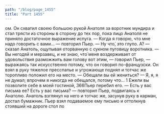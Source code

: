 ```yaml
---
path: "/blog/page_1455"
title: "Part 1455"
---
```


ом. Он схватил своею большою рукой Анатоля за воротник мундира и стал трясти из стороны в сторону до тех пор, пока лицо Анатоля не приняло достаточное выражение испуга.
— Когда я говорю, что мне надо говорить с вами... — повторил Пьер.
— Ну что́, это глупо. А? — сказал Анатоль, ощупывая оторванную с сукном пуговицу воротника.
— Вы негодяй и мерзавец, и не знаю, что̀ меня воздерживает от удовольствия разможжить вам голову вот этим, — говорил Пьер, — выражаясь так искусственно потому, что он говорил по-французски. Он взял в руку тяжелое пресспапье и угрожающе поднял и тотчас же торопливо положил его на место.
— Обещали вы ей жениться?
— Я, я, я не думал; впрочем я никогда не обещался, потому что...
1 Ежели вы позволите себе в моей гостиной,
366Пьер перебил его.
— Есть у вас письма ее? Есть у вас письма? — повторил Пьер, подвигаясь к Анатолю.
Анатоль взглянул на него и тотчас же, засунув руку в карман, достал бумажник.
Пьер взял подаваемое ему письмо и оттолкнув стоявший на дороге стол по
